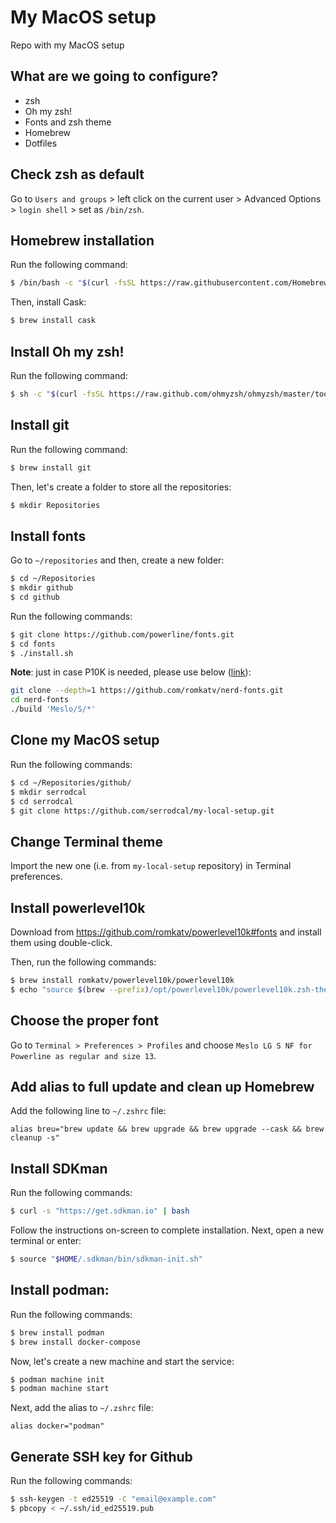 # My MacOS setup

Repo with my MacOS setup

## What are we going to configure?

* zsh
* Oh my zsh!
* Fonts and zsh theme
* Homebrew
* Dotfiles

## Check zsh as default

Go to `Users and groups` > left click on the current user > Advanced Options > `login shell` > set as `/bin/zsh`.

## Homebrew installation

Run the following command:

```sh
$ /bin/bash -c "$(curl -fsSL https://raw.githubusercontent.com/Homebrew/install/HEAD/install.sh)"
```

Then, install Cask:

```sh
$ brew install cask
```

## Install Oh my zsh!

Run the following command:

```sh
$ sh -c "$(curl -fsSL https://raw.github.com/ohmyzsh/ohmyzsh/master/tools/install.sh)"
```

## Install git

Run the following command:

```sh
$ brew install git
```

Then, let's create a folder to store all the repositories:

```sh
$ mkdir Repositories
```

## Install fonts

Go to `~/repositories` and then, create a new folder:

```sh
$ cd ~/Repositories
$ mkdir github
$ cd github
```

Run the following commands:

```sh
$ git clone https://github.com/powerline/fonts.git
$ cd fonts
$ ./install.sh
```

**Note**: just in case P10K is needed, please use below ([link](https://github.com/romkatv/powerlevel10k/blob/master/README.md#how-was-the-recommended-font-created)):

```sh
git clone --depth=1 https://github.com/romkatv/nerd-fonts.git
cd nerd-fonts
./build 'Meslo/S/*'
```

## Clone my MacOS setup

Run the following commands:

```sh
$ cd ~/Repositories/github/
$ mkdir serrodcal
$ cd serrodcal
$ git clone https://github.com/serrodcal/my-local-setup.git
```

## Change Terminal theme

Import the new one (i.e. from `my-local-setup` repository) in Terminal preferences.

## Install powerlevel10k

Download from https://github.com/romkatv/powerlevel10k#fonts and install them using double-click.

Then, run the following commands:

```sh
$ brew install romkatv/powerlevel10k/powerlevel10k
$ echo "source $(brew --prefix)/opt/powerlevel10k/powerlevel10k.zsh-theme" >>~/.zshrc
````

## Choose the proper font

Go to `Terminal > Preferences > Profiles` and choose `Meslo LG S NF for Powerline as regular and size 13`.

## Add alias to full update and clean up Homebrew

Add the following line to `~/.zshrc` file:

```
alias breu="brew update && brew upgrade && brew upgrade --cask && brew cleanup -s"
```

## Install SDKman

Run the following commands:

```sh
$ curl -s "https://get.sdkman.io" | bash
```

Follow the instructions on-screen to complete installation. Next, open a new terminal or enter:

```sh
$ source "$HOME/.sdkman/bin/sdkman-init.sh"
```

## Install podman:

Run the following commands:

```sh
$ brew install podman
$ brew install docker-compose
```

Now, let's create a new machine and start the service:

```sh
$ podman machine init
$ podman machine start
```

Next, add the alias to `~/.zshrc` file:

```
alias docker="podman"
```

## Generate SSH key for Github

Run the following commands:

```sh
$ ssh-keygen -t ed25519 -C "email@example.com"
$ pbcopy < ~/.ssh/id_ed25519.pub
```
